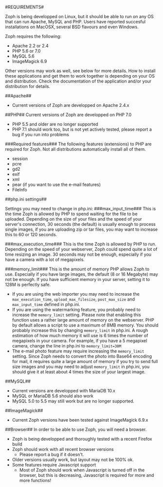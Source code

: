 #REQUIREMENTS#

Zoph is being developped on Linux, but it should be able to run on any OS that can run Apache, MySQL and PHP. Users have reported succesful installations on MacOSX, several BSD flavours and even Windows. 

Zoph requires the following:
* Apache 2.2 or 2.4
* PHP 5.6 or 7.0
* MySQL 5.6
* ImageMagick 6.9

Other versions may work as well, see below for more details. How to install these applications and get them to work together is depending on your OS and distribution. Check the documentation of the application and/or your distribution for details.

##Apache##
* Current versions of Zoph are developped on Apache 2.4.x

##PHP##
Current versions of Zoph are developped on PHP 7.0
* PHP 5.5 and older are no longer supported
* PHP 7.1 should work too, but is not yet actively tested, please report a bug if you run into problems

###Required features###
The following features (extensions) to PHP are required for Zoph. Not all distributions automatically install all of them.
* session
* pcre
* gd2
* exif
* xml
* pear (if you want to use the e-mail features)
* FileInfo

##php.ini settings##

Settings you may need to change in php.ini:
###max_input_time###
This is the time Zoph is allowed by PHP to spend waiting for the file to be uploaded. Depending on the size of your files and the speed of your server's connection, 30 seconds (the default) is usually enough to process single images, if you are uploading zip or tar files, you may want to increase this to 60 or 120 seconds.

###max_execution_time###
This is the time Zoph is allowed by PHP to run. Depending on the speed of your webserver, Zoph could spend quite a lot of time resizing an image. 30 seconds may not be enough, especially if you have a camera with a lot of megapixels.

###memory_limit###
This is the amount of memory PHP allows Zoph to use. Especially if you have large images, the default (8 or 16 Megabyte) may not be enough. If you have sufficient memory in your server, setting it to 128M is perfectly safe.
* If you are using the web importer you may need to increase the `max_execution_time`, `upload_max_filesize`, `post_max_size` and `max_input_time`  defined in php.ini.
* If you are using the watermarking feature, you probably need to increase the `memory_limit` setting. Please note that enabling this function uses a rather large amount of memory on the webserver. PHP by default allows a script to use a maximum of 8MB memory. You should probably increase this by changing `memory_limit` in php.ini. A rough estimation of how much memory it will use is 6 times the number of megapixels in your camera. For example, if you have a 5 megapixel camera, change the line in php.ini to `memory_limit=30M`
* The e-mail photo feature may require increasing the `memory_limit` setting. Since Zoph needs to convert the photo into Base64 encoding for mail, it requires quite a large amount of memory if you try to send full size images and you may need to adjust `memory_limit` in php.ini, you should give it at least about 4 times the size of your largest image.

##MySQL##
* Current versions are developped with MariaDB 10.x
* MySQL or MariaDB 5.6 should also work
* MySQL 5.0 to 5.5 may still work but are no longer supported.

##ImageMagick##
* Current Zoph versions have been tested against ImageMagick 6.9.x

##Browser##
In order to be able to use Zoph, you will need a browser.
* Zoph is being developped and thoroughly tested with a recent Firefox build
* Zoph should work with all recent browser versions
    * Please report a bug if it doesn't.
* Older versions usually work, but layout may not be 100% ok.
* Some features require Javascript support
    * Most of Zoph should work when Javascript is turned off in the browser, but this is decreasing, Javascript is required for more and more functions!
